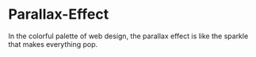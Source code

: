 # Parallax-Effect
 In the colorful palette of web design, the parallax effect is like the sparkle that makes everything pop. 
